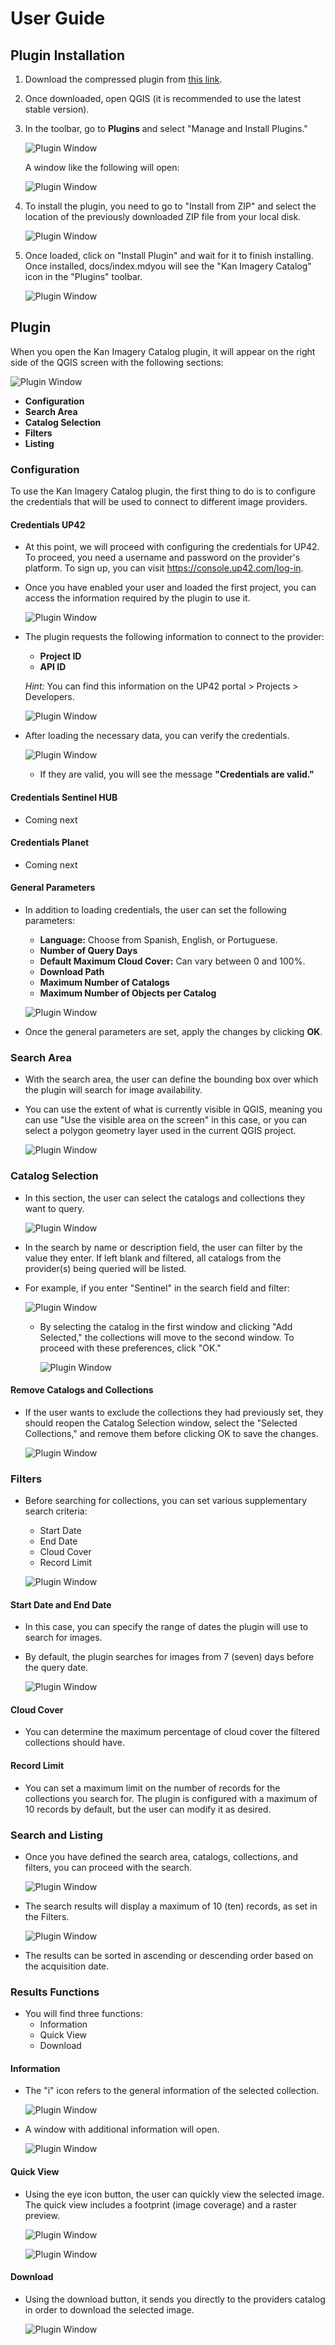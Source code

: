 # User Guide

## Plugin Installation
1. Download the compressed plugin from <a href="https://github.com/Kan-T-IT/QGIS-KICa/releases" target="_blank">this link</a>.

2. Once downloaded, open QGIS (it is recommended to use the latest stable version).
3. In the toolbar, go to **Plugins** and select "Manage and Install Plugins."

   ![Plugin Window](./image/manage_plugins.png)

   A window like the following will open:

   ![Plugin Window](./image/plugins.png)

4. To install the plugin, you need to go to "Install from ZIP" and select the location of the previously downloaded ZIP file from your local disk.

   ![Plugin Window](./image/install_zip.png)

5. Once loaded, click on "Install Plugin" and wait for it to finish installing. Once installed, docs/index.mdyou will see the "Kan Imagery Catalog" icon in the "Plugins" toolbar.

   ![Plugin Window](./image/installed_plugin.png)

## Plugin
When you open the Kan Imagery Catalog plugin, it will appear on the right side of the QGIS screen with the following sections:

   ![Plugin Window](./image/plugin.png)

- **Configuration**
- **Search Area**
- **Catalog Selection**
- **Filters**
- **Listing**

### Configuration
To use the Kan Imagery Catalog plugin, the first thing to do is to configure the credentials that will be used to connect to different image providers.

#### Credentials UP42
- At this point, we will proceed with configuring the credentials for UP42. To proceed, you need a username and password on the provider's platform. To sign up, you can visit <a href="https://console.up42.com/log-in" target="_blank">https://console.up42.com/log-in</a>.

- Once you have enabled your user and loaded the first project, you can access the information required by the plugin to use it.

   ![Plugin Window](./image/up42.png)

- The plugin requests the following information to connect to the provider:
  - **Project ID**
  - **API ID**

  *Hint:* You can find this information on the UP42 portal > Projects > Developers.

   ![Plugin Window](./image/up42_hint.png)

- After loading the necessary data, you can verify the credentials.

   ![Plugin Window](./image/up42_valid_credentials.png)

  - If they are valid, you will see the message **"Credentials are valid."**

#### Credentials Sentinel HUB
- Coming next

#### Credentials Planet
- Coming next

#### General Parameters
- In addition to loading credentials, the user can set the following parameters:
  - **Language:** Choose from Spanish, English, or Portuguese.
  - **Number of Query Days**
  - **Default Maximum Cloud Cover:** Can vary between 0 and 100%.
  - **Download Path**
  - **Maximum Number of Catalogs**
  - **Maximum Number of Objects per Catalog**

  ![Plugin Window](./image/conf_app.png)

- Once the general parameters are set, apply the changes by clicking **OK**.

### Search Area
- With the search area, the user can define the bounding box over which the plugin will search for image availability.

- You can use the extent of what is currently visible in QGIS, meaning you can use "Use the visible area on the screen" in this case, or you can select a polygon geometry layer used in the current QGIS project.

  ![Plugin Window](./image/search.png)

### Catalog Selection
- In this section, the user can select the catalogs and collections they want to query.

  ![Plugin Window](./image/catalog_selection.png)

- In the search by name or description field, the user can filter by the value they enter. If left blank and filtered, all catalogs from the provider(s) being queried will be listed.
- For example, if you enter "Sentinel" in the search field and filter:

  ![Plugin Window](./image/up42_sentinel_search.png)

  - By selecting the catalog in the first window and clicking "Add Selected," the collections will move to the second window. To proceed with these preferences, click "OK."
  
    ![Plugin Window](./image/up42_accept_search.png)

#### Remove Catalogs and Collections
- If the user wants to exclude the collections they had previously set, they should reopen the Catalog Selection window, select the "Selected Collections," and remove them before clicking OK to save the changes.

  ![Plugin Window](./image/delete_catalog.png)

### Filters
- Before searching for collections, you can set various supplementary search criteria:
  - Start Date
  - End Date
  - Cloud Cover
  - Record Limit

  ![Plugin Window](./image/filters.png)

#### Start Date and End Date
- In this case, you can specify the range of dates the plugin will use to search for images.
- By default, the plugin searches for images from 7 (seven) days before the query date.

  ![Plugin Window](./image/date_filter.png)

#### Cloud Cover
- You can determine the maximum percentage of cloud cover the filtered collections should have.

#### Record Limit
- You can set a maximum limit on the number of records for the collections you search for. The plugin is configured with a maximum of 10 records by default, but the user can modify it as desired.

### Search and Listing
- Once you have defined the search area, catalogs, collections, and filters, you can proceed with the search.

  ![Plugin Window](./image/search_list.png)

- The search results will display a maximum of 10 (ten) records, as set in the Filters.

  ![Plugin Window](./image/result.png)

- The results can be sorted in ascending or descending order based on the acquisition date.

### Results Functions
- You will find three functions:
  - Information
  - Quick View
  - Download

#### Information
- The "i" icon refers to the general information of the selected collection.

  ![Plugin Window](./image/result_info.png)

- A window with additional information will open.

  ![Plugin Window](./image/info.png)

#### Quick View
- Using the eye icon button, the user can quickly view the selected image. The quick view includes a footprint (image coverage) and a raster preview.

  ![Plugin Window](./image/result_quick_view.png)

  ![Plugin Window](./image/result_quick_view_answer.png)

#### Download
- Using the download button, it sends you directly to the providers catalog in order to download the selected image.

  ![Plugin Window](./image/results_download.png)
